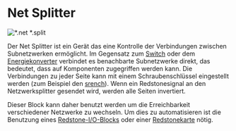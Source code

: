 # Net Splitter

![*.net *.split](oredict:oc:netSplitter)

Der Net Splitter ist ein Gerät das eine Kontrolle der Verbindungen zwischen Subnetzwerken ermöglicht. Im Gegensatz zum [Switch](switch.md) oder dem [Energiekonverter](powerConverter.md) verbindet es benachbarte Subnetzwerke direkt, das bedeutet, dass auf Komponenten zugegriffen werden kann. Die Verbindungen zu jeder Seite kann mit einem Schraubenschlüssel eingestellt werden (zum Beispiel den [srench](../item/wrench.md)). Wenn ein Redstonesignal an den Netzwerksplitter gesendet wird, werden alle Seiten invertiert.

Dieser Block kann daher benutzt werden um die Erreichbarkeit verschiedener Netzwerke zu wechseln. Um dies zu automatisieren ist die Benutzung eines [Redstone-I/O-Blocks](redstone.md) oder einer [Redstonekarte](../item/redstoneCard1.md) nötig.
